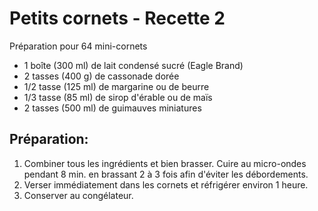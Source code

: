 # Petits cornets - Recette 2

Préparation pour 64 mini-cornets

- 1 boîte (300 ml) de lait condensé sucré (Eagle Brand)
- 2 tasses (400 g) de cassonade dorée
- 1/2 tasse (125 ml) de margarine ou de beurre
- 1/3 tasse (85 ml) de sirop d'érable ou de maïs
- 2 tasses (500 ml) de guimauves miniatures

## Préparation:

1. Combiner tous les ingrédients et bien brasser. Cuire au micro-ondes pendant 8 min. en brassant 2 à 3 fois afin d'éviter les débordements.
2. Verser immédiatement dans les cornets et réfrigérer environ 1 heure.
3. Conserver au congélateur.